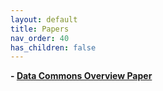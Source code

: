 ```yaml
---
layout: default
title: Papers
nav_order: 40
has_children: false
---
```


**- [Data Commons Overview Paper](/papers/dc_overview.pdf)**

